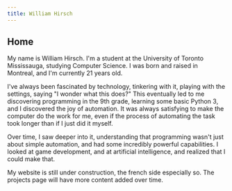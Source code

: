 ```yaml
---
title: William Hirsch
---
```

## Home

My name is William Hirsch. I'm a student at the University of Toronto Mississauga, studying Computer Science. I was born and raised in Montreal, and I'm currently 21 years old.

I've always been fascinated by technology, tinkering with it, playing with the settings, saying "I wonder what this does?" This eventually led to me discovering programming in the 9th grade, learning some basic Python 3, and I discovered the joy of automation. It was always satisfying to make the computer do the work for me, even if the process of automating the task took longer than if I just did it myself.

Over time, I saw deeper into it, understanding that programming wasn't just about simple automation, and had some incredibly powerful capabilities. I looked at game development, and at artificial intelligence, and realized that I could make that.

My website is still under construction, the french side especially so. The projects page will have more content added over time.
